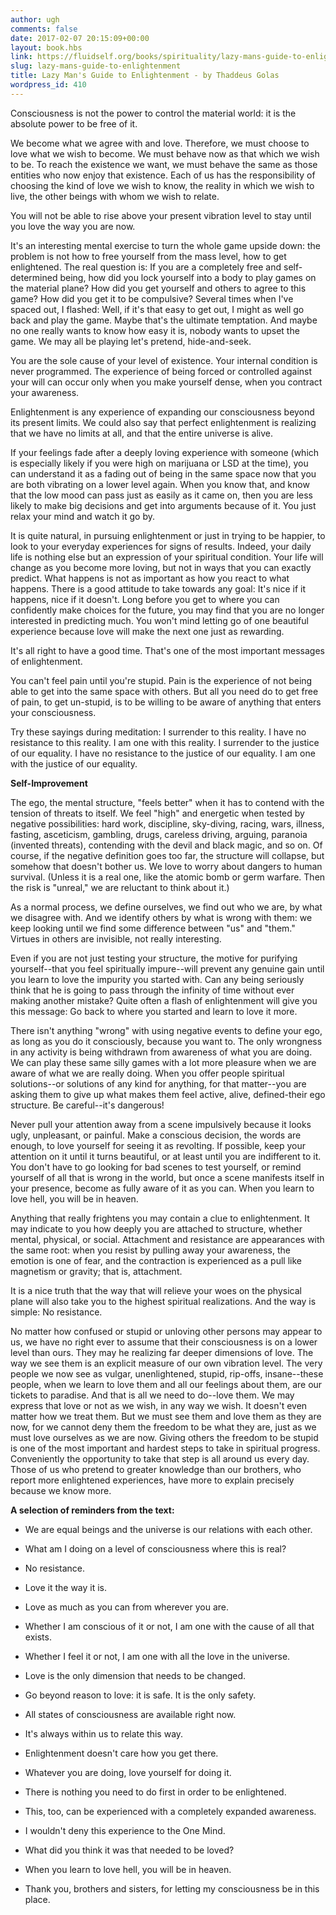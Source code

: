 ```yaml
---
author: ugh
comments: false
date: 2017-02-07 20:15:09+00:00
layout: book.hbs
link: https://fluidself.org/books/spirituality/lazy-mans-guide-to-enlightenment/
slug: lazy-mans-guide-to-enlightenment
title: Lazy Man's Guide to Enlightenment - by Thaddeus Golas
wordpress_id: 410
---
```


Consciousness is not the power to control the material world: it is the absolute power to be free of it.

We become what we agree with and love. Therefore, we must choose to love what we wish to become. We must behave now as that which we wish to be. To reach the existence we want, we must behave the same as those entities who now enjoy that existence. Each of us has the responsibility of choosing the kind of love we wish to know, the reality in which we wish to live, the other beings with whom we wish to relate.

You will not be able to rise above your present vibration level to stay until you love the way you are now.

It's an interesting mental exercise to turn the whole game upside down: the problem is not how to free yourself from the mass level, how to get enlightened. The real question is: If you are a completely free and self-determined being, how did you lock yourself into a body to play games on the material plane? How did you get yourself and others to agree to this game? How did you get it to be compulsive? Several times when I've spaced out, I flashed: Well, if it's that easy to get out, I might as well go back and play the game. Maybe that's the ultimate temptation. And maybe no one really wants to know how easy it is, nobody wants to upset the game. We may all be playing let's pretend, hide-and-seek.

You are the sole cause of your level of existence. Your internal condition is never programmed. The experience of being forced or controlled against your will can occur only when you make yourself dense, when you contract your awareness.

Enlightenment is any experience of expanding our consciousness beyond its present limits. We could also say that perfect enlightenment is realizing that we have no limits at all, and that the entire universe is alive.

If your feelings fade after a deeply loving experience with someone (which is especially likely if you were high on marijuana or LSD at the time), you can understand it as a fading out of being in the same space now that you are both vibrating on a lower level again. When you know that, and know that the low mood can pass just as easily as it came on, then you are less likely to make big decisions and get into arguments because of it. You just relax your mind and watch it go by.

It is quite natural, in pursuing enlightenment or just in trying to be happier, to look to your everyday experiences for signs of results. Indeed, your daily life is nothing else but an expression of your spiritual condition. Your life will change as you become more loving, but not in ways that you can exactly predict. What happens is not as important as how you react to what happens. There is a good attitude to take towards any goal: It's nice if it happens, nice if it doesn't. Long before you get to where you can confidently make choices for the future, you may find that you are no longer interested in predicting much. You won't mind letting go of one beautiful experience because love will make the next one just as rewarding.

It's all right to have a good time. That's one of the most important messages of enlightenment.

You can't feel pain until you're stupid. Pain is the experience of not being able to get into the same space with others. But all you need do to get free of pain, to get un-stupid, is to be willing to be aware of anything that enters your consciousness.

Try these sayings during meditation: I surrender to this reality. I have no resistance to this reality. I am one with this reality. I surrender to the justice of our equality. I have no resistance to the justice of our equality. I am one with the justice of our equality.

**Self-Improvement**

The ego, the mental structure, "feels better" when it has to contend with the tension of threats to itself. We feel "high" and energetic when tested by negative possibilities: hard work, discipline, sky-diving, racing, wars, illness, fasting, asceticism, gambling, drugs, careless driving, arguing, paranoia (invented threats), contending with the devil and black magic, and so on. Of course, if the negative definition goes too far, the structure will collapse, but somehow that doesn't bother us. We love to worry about dangers to human survival. (Unless it is a real one, like the atomic bomb or germ warfare. Then the risk is "unreal," we are reluctant to think about it.)

As a normal process, we define ourselves, we find out who we are, by what we disagree with. And we identify others by what is wrong with them: we keep looking until we find some difference between "us" and "them." Virtues in others are invisible, not really interesting.

Even if you are not just testing your structure, the motive for purifying yourself--that you feel spiritually impure--will prevent any genuine gain until you learn to love the impurity you started with. Can any being seriously think that he is going to pass through the infinity of time without ever making another mistake? Quite often a flash of enlightenment will give you this message: Go back to where you started and learn to love it more.

There isn't anything "wrong" with using negative events to define your ego, as long as you do it consciously, because you want to. The only wrongness in any activity is being withdrawn from awareness of what you are doing. We can play these same silly games with a lot more pleasure when we are aware of what we are really doing. When you offer people spiritual solutions--or solutions of any kind for anything, for that matter--you are asking them to give up what makes them feel active, alive, defined-their ego structure. Be careful--it's dangerous!

Never pull your attention away from a scene impulsively because it looks ugly, unpleasant, or painful. Make a conscious decision, the words are enough, to love yourself for seeing it as revolting. If possible, keep your attention on it until it turns beautiful, or at least until you are indifferent to it. You don't have to go looking for bad scenes to test yourself, or remind yourself of all that is wrong in the world, but once a scene manifests itself in your presence, become as fully aware of it as you can. When you learn to love hell, you will be in heaven.

Anything that really frightens you may contain a clue to enlightenment. It may indicate to you how deeply you are attached to structure, whether mental, physical, or social. Attachment and resistance are appearances with the same root: when you resist by pulling away your awareness, the emotion is one of fear, and the contraction is experienced as a pull like magnetism or gravity; that is, attachment.

It is a nice truth that the way that will relieve your woes on the physical plane will also take you to the highest spiritual realizations. And the way is simple: No resistance.

No matter how confused or stupid or unloving other persons may appear to us, we have no right ever to assume that their consciousness is on a lower level than ours. They may he realizing far deeper dimensions of love. The way we see them is an explicit measure of our own vibration level. The very people we now see as vulgar, unenlightened, stupid, rip-offs, insane--these people, when we learn to love them and all our feelings about them, are our tickets to paradise. And that is all we need to do--love them. We may express that love or not as we wish, in any way we wish. It doesn't even matter how we treat them. But we must see them and love them as they are now, for we cannot deny them the freedom to be what they are, just as we must love ourselves as we are now. Giving others the freedom to be stupid is one of the most important and hardest steps to take in spiritual progress. Conveniently the opportunity to take that step is all around us every day. Those of us who pretend to greater knowledge than our brothers, who report more enlightened experiences, have more to explain precisely because we know more.

**A selection of reminders from the text:**

- We are equal beings and the universe is our relations with each other.

- What am I doing on a level of consciousness where this is real?

- No resistance.

- Love it the way it is.

- Love as much as you can from wherever you are.

- Whether I am conscious of it or not, I am one with the cause of all that exists.

- Whether I feel it or not, I am one with all the love in the universe.

- Love is the only dimension that needs to be changed.

- Go beyond reason to love: it is safe. It is the only safety.

- All states of consciousness are available right now.

- It's always within us to relate this way.

- Enlightenment doesn't care how you get there.

- Whatever you are doing, love yourself for doing it.

- There is nothing you need to do first in order to be enlightened.

- This, too, can be experienced with a completely expanded awareness.

- I wouldn't deny this experience to the One Mind.

- What did you think it was that needed to be loved?

- When you learn to love hell, you will be in heaven.

- Thank you, brothers and sisters, for letting my consciousness be in this place.
